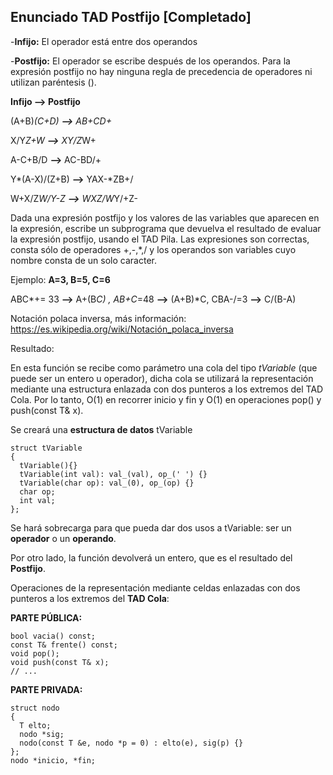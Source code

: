 ## Enunciado TAD Postfijo [Completado]
-**Infijo:** El operador está entre dos operandos

-**Postfijo:** El operador se escribe después de los operandos.
Para la expresión postfijo no hay ninguna regla de precedencia de operadores ni utilizan paréntesis ().

**Infijo --> Postfijo** 

(A+B)*(C+D) **-->** AB+CD+*

X/Y*Z+W **-->** XY/Z*W+

A-C+B/D **-->** AC-BD/+

Y*(A-X)/(Z+B) **-->** YAX-*ZB+/

W+X/Z*W/Y-Z **-->** WXZ/W*Y/+Z-

Dada una expresión postfijo y los valores de las variables que aparecen en la expresión, escribe un subprograma que devuelva el resultado de evaluar la expresión postfijo, usando el TAD Pila. Las expresiones son correctas, consta sólo de operadores +,-,*,/ y los operandos son variables cuyo nombre consta de un solo caracter.

Ejemplo: **A=3, B=5, C=6**

ABC*+= 33 **-->** A+(B*C) , AB+C*=48 **-->** (A+B)*C, CBA-/=3 **-->** C/(B-A)

Notación polaca inversa, más información: 
https://es.wikipedia.org/wiki/Notación_polaca_inversa

Resultado:

En esta función se recibe como parámetro una cola del tipo *tVariable* (que puede ser un entero u operador), dicha cola se utilizará la representación mediante una estructura enlazada con dos punteros a los extremos del TAD Cola. Por lo tanto, O(1) en recorrer inicio y fin y O(1) en operaciones pop() y push(const T& x).

Se creará una **estructura de datos** tVariable
```
struct tVariable
{
  tVariable(){}
  tVariable(int val): val_(val), op_(' ') {}
  tVariable(char op): val_(0), op_(op) {}
  char op;
  int val;
};
```
Se hará sobrecarga para que pueda dar dos usos a tVariable: ser un **operador** o un **operando**.

Por otro lado, la función devolverá un entero, que es el resultado del **Postfijo**.

Operaciones de la representación mediante celdas enlazadas con dos punteros a los extremos del **TAD Cola**:

**PARTE PÚBLICA:**
```
bool vacia() const;
const T& frente() const;
void pop();
void push(const T& x);
// ...
```
**PARTE PRIVADA:**
```
struct nodo
{
  T elto;
  nodo *sig;
  nodo(const T &e, nodo *p = 0) : elto(e), sig(p) {}
};
nodo *inicio, *fin;
```
